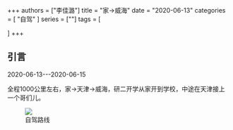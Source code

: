 +++
authors = ["李佳潞"]
title = "家->威海"
date = "2020-06-13"
categories = [
    "自驾"
]
series = [""]
tags = [
    
]
+++
<!DOCTYPE html>
<html lang="zh-CN">
<head>
    <meta charset="UTF-8">
    <meta name="viewport" content="width=device-width, initial-scale=1.0">
    <link rel="stylesheet" href="/assets/css/styles.css">
</head>
<body>
    <article>
        <section>
            <h2>引言</h2>
            <p>2020-06-13---2020-06-15</p>
            <p>         全程1000公里左右，家->天津->威海，研二开学从家开到学校，中途在天津接上一个哥们儿。</p>
            <div class="container">
                <div class="image">
                    <figure>
                        <a data-fancybox="gallery" href="/images/daily-travel/zijia3.png">
    <img src="/images/daily-travel/zijia3.png" loading="lazy">
</a>
                        <figcaption>自驾路线</figcaption>
                    </figure>
                </div>
            </div>
        </section>
    </article>
</body>
</html>